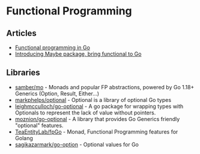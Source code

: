 # Functional Programming

## Articles
- [Functional programming in Go](https://bitfieldconsulting.com/golang/functional)
- [Introducing Maybe package, bring functional to Go](https://devandchill.com/posts/2021/04/introducing-maybe-package-bring-functional-to-go/)

## Libraries
- [samber/mo](https://github.com/samber/mo) - Monads and popular FP abstractions, powered by Go 1.18+ Generics (Option, Result, Either...)
- [markphelps/optional](https://github.com/markphelps/optional) - Optional is a library of optional Go types
- [leighmcculloch/go-optional](https://github.com/leighmcculloch/go-optional) - A go package for wrapping types with Optionals to represent the lack of value without pointers.
- [moznion/go-optional](https://github.com/moznion/go-optional) - A library that provides Go Generics friendly "optional" features.
- [TeaEntityLab/fpGo](https://github.com/TeaEntityLab/fpGo) - Monad, Functional Programming features for Golang
- [sagikazarmark/go-option](https://github.com/sagikazarmark/go-option) - Optional values for Go